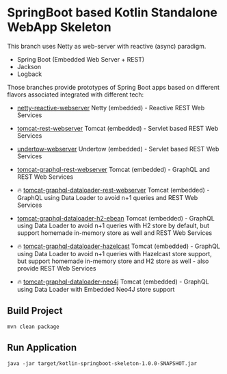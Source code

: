 # SpringBoot based Kotlin Standalone WebApp Skeleton

This branch uses Netty as web-server with reactive (async) paradigm.

- Spring Boot (Embedded Web Server + REST)
- Jackson
- Logback

Those branches provide prototypes of Spring Boot apps based on different flavors associated integrated with different tech:
- [netty-reactive-webserver](https://github.com/oeil/kotlin-springboot-skeleton/tree/netty-reactive-webserver) Netty (embedded) - Reactive REST Web Services
- [tomcat-rest-webserver](https://github.com/oeil/kotlin-springboot-skeleton/tree/tomcat-rest-webserver) Tomcat (embedded) - Servlet based REST Web Services
- [undertow-webserver](https://github.com/oeil/kotlin-springboot-skeleton/tree/undertow-webserver) Undertow (embedded) - Servlet based REST Web Services

- [tomcat-graphql-rest-webserver](https://github.com/oeil/kotlin-springboot-skeleton/tree/tomcat-graphql-rest-webserver) Tomcat (embedded) - GraphQL and REST Web Services
- :fire: [tomcat-graphql-dataloader-rest-webserver](https://github.com/oeil/kotlin-springboot-skeleton/tree/tomcat-graphql-dataloader-rest-webserver) Tomcat (embedded) - GraphQL using Data Loader to avoid n+1 queries and REST Web Services
- [tomcat-graphql-dataloader-h2-ebean](https://github.com/oeil/kotlin-springboot-skeleton/tree/tomcat-graphql-dataloader-h2-ebean) Tomcat (embedded) - GraphQL using Data Loader to avoid n+1 queries with H2 store by default, but support homemade in-memory store as well and REST Web Services
- :fire: [tomcat-graphql-dataloader-hazelcast](https://github.com/oeil/kotlin-springboot-skeleton/tree/tomcat-graphql-dataloader-hazelcast) Tomcat (embedded) - GraphQL using Data Loader to avoid n+1 queries with Hazelcast store support, but support homemade in-memory store and H2 store as well - also provide REST Web Services
- :fire: [tomcat-graphql-dataloader-neo4j](https://github.com/oeil/kotlin-springboot-skeleton/tree/tomcat-graphql-dataloader-neo4j) Tomcat (embedded) - GraphQL using Data Loader with Embedded Neo4J store support


## Build Project
```
mvn clean package
```

## Run Application
```
java -jar target/kotlin-springboot-skeleton-1.0.0-SNAPSHOT.jar
```
